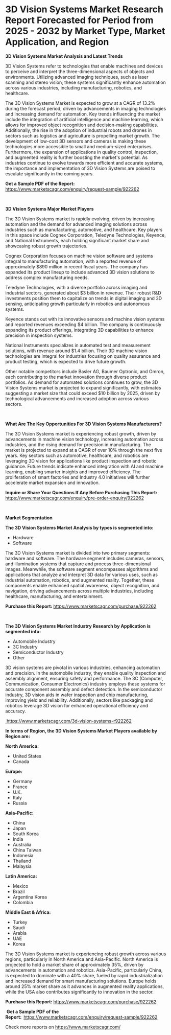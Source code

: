 <p><h1>3D Vision Systems Market Research Report Forecasted for Period from 2025 -  2032 by Market Type, Market Application, and Region</h1></p><p><strong>3D Vision Systems Market Analysis and Latest Trends</strong></p>
<p><p>3D Vision Systems refer to technologies that enable machines and devices to perceive and interpret the three-dimensional aspects of objects and environments. Utilizing advanced imaging techniques, such as laser scanning and stereo vision, these systems significantly enhance automation across various industries, including manufacturing, robotics, and healthcare. </p><p>The 3D Vision Systems Market is expected to grow at a CAGR of 13.2% during the forecast period, driven by advancements in imaging technologies and increasing demand for automation. Key trends influencing the market include the integration of artificial intelligence and machine learning, which allows for improved object recognition and decision-making capabilities. Additionally, the rise in the adoption of industrial robots and drones in sectors such as logistics and agriculture is propelling market growth. The development of low-cost 3D sensors and cameras is making these technologies more accessible to small and medium-sized enterprises. Furthermore, the expansion of applications in quality control, inspection, and augmented reality is further boosting the market's potential. As industries continue to evolve towards more efficient and accurate systems, the importance and implementation of 3D Vision Systems are poised to escalate significantly in the coming years.</p></p>
<p><strong>Get a Sample PDF of the Report:&nbsp;</strong> <a href="https://www.marketscagr.com/enquiry/request-sample/922262?utm_campaign=2460&utm_medium=2&utm_source=Github&utm_content=ia&utm_term=07032025&utm_id=3d-vision-systems">https://www.marketscagr.com/enquiry/request-sample/922262</a></p>
<p>&nbsp;</p>
<p><strong>3D Vision Systems Major Market Players</strong></p>
<p><p>The 3D Vision Systems market is rapidly evolving, driven by increasing automation and the demand for advanced imaging solutions across industries such as manufacturing, automotive, and healthcare. Key players in this space include Cognex Corporation, Teledyne Technologies, Keyence, and National Instruments, each holding significant market share and showcasing robust growth trajectories.</p><p>Cognex Corporation focuses on machine vision software and systems integral to manufacturing automation, with a reported revenue of approximately $890 million in recent fiscal years. The company has expanded its product lineup to include advanced 3D vision solutions to address complex manufacturing needs.</p><p>Teledyne Technologies, with a diverse portfolio across imaging and industrial sectors, generated about $3 billion in revenue. Their robust R&D investments position them to capitalize on trends in digital imaging and 3D sensing, anticipating growth particularly in robotics and autonomous systems.</p><p>Keyence stands out with its innovative sensors and machine vision systems and reported revenues exceeding $4 billion. The company is continuously expanding its product offerings, integrating 3D capabilities to enhance precision in inspection systems.</p><p>National Instruments specializes in automated test and measurement solutions, with revenue around $1.4 billion. Their 3D machine vision technologies are integral for industries focusing on quality assurance and product testing, which is expected to drive future growth.</p><p>Other notable competitors include Basler AG, Baumer Optronic, and Omron, each contributing to the market innovation through diverse product portfolios. As demand for automated solutions continues to grow, the 3D Vision Systems market is projected to expand significantly, with estimates suggesting a market size that could exceed $10 billion by 2025, driven by technological advancements and increased adoption across various sectors.</p></p>
<p>&nbsp;</p>
<p><strong>What Are The Key Opportunities For 3D Vision Systems Manufacturers?</strong></p>
<p><p>The 3D Vision Systems market is experiencing robust growth, driven by advancements in machine vision technology, increasing automation across industries, and the rising demand for precision in manufacturing. The market is projected to expand at a CAGR of over 10% through the next five years. Key sectors such as automotive, healthcare, and robotics are leveraging 3D vision for applications like product inspection and robotic guidance. Future trends indicate enhanced integration with AI and machine learning, enabling smarter insights and improved efficiency. The proliferation of smart factories and Industry 4.0 initiatives will further accelerate market expansion and innovation.</p></p>
<p><strong>Inquire or Share Your Questions If Any Before Purchasing This Report:</strong> <a href="https://www.marketscagr.com/enquiry/pre-order-enquiry/922262?utm_campaign=2460&utm_medium=2&utm_source=Github&utm_content=ia&utm_term=07032025&utm_id=3d-vision-systems">https://www.marketscagr.com/enquiry/pre-order-enquiry/922262</a></p>
<p>&nbsp;</p>
<p><strong>Market Segmentation</strong></p>
<p><strong>The 3D Vision Systems Market Analysis by types is segmented into:</strong></p>
<p><ul><li>Hardware</li><li>Software</li></ul></p>
<p><p>The 3D Vision Systems market is divided into two primary segments: hardware and software. The hardware segment includes cameras, sensors, and illumination systems that capture and process three-dimensional images. Meanwhile, the software segment encompasses algorithms and applications that analyze and interpret 3D data for various uses, such as industrial automation, robotics, and augmented reality. Together, these components enable enhanced spatial awareness, object recognition, and navigation, driving advancements across multiple industries, including healthcare, manufacturing, and entertainment.</p></p>
<p><strong>Purchase this Report:&nbsp;</strong><a href="https://www.marketscagr.com/purchase/922262?utm_campaign=2460&utm_medium=2&utm_source=Github&utm_content=ia&utm_term=07032025&utm_id=3d-vision-systems">https://www.marketscagr.com/purchase/922262</a></p>
<p>&nbsp;</p>
<p><strong>The 3D Vision Systems Market Industry Research by Application is segmented into:</strong></p>
<p><ul><li>Automobile Industry</li><li>3C Industry</li><li>Semiconductor Industry</li><li>Other</li></ul></p>
<p><p>3D vision systems are pivotal in various industries, enhancing automation and precision. In the automobile industry, they enable quality inspection and assembly alignment, ensuring safety and performance. The 3C (Computer, Communication, Consumer Electronics) industry employs these systems for accurate component assembly and defect detection. In the semiconductor industry, 3D vision aids in wafer inspection and chip manufacturing, improving yield and reliability. Additionally, sectors like packaging and robotics leverage 3D vision for enhanced operational efficiency and accuracy.</p></p>
<p><a href="https://www.marketscagr.com/3d-vision-systems-r922262?utm_campaign=2460&utm_medium=2&utm_source=Github&utm_content=ia&utm_term=07032025&utm_id=3d-vision-systems">&nbsp;https://www.marketscagr.com/3d-vision-systems-r922262</a></p>
<p><strong>In terms of Region, the 3D Vision Systems Market Players available by Region are:</strong></p>
<p>
    <p> <strong> North America: </strong>
        <ul>
            <li>United States</li>
            <li>Canada</li>
        </ul>
        </p> 
    <p> <strong> Europe: </strong>
        <ul>
            <li>Germany</li>
            <li>France</li>
            <li>U.K.</li>
            <li>Italy</li>
            <li>Russia</li>
        </ul>
        </p> 
    <p> <strong> Asia-Pacific: </strong>
        <ul>
            <li>China</li>
            <li>Japan</li>
            <li>South Korea</li>
            <li>India</li>
            <li>Australia</li>
            <li>China Taiwan</li>
            <li>Indonesia</li>
            <li>Thailand</li>
            <li>Malaysia</li>
        </ul>
        </p> 
    <p> <strong> Latin America: </strong>
        <ul>
            <li>Mexico</li>
            <li>Brazil</li>
            <li>Argentina Korea</li>
            <li>Colombia</li>
        </ul>
        </p> 
    <p> <strong> Middle East & Africa: </strong>
        <ul>
            <li>Turkey</li>
            <li>Saudi</li>
            <li>Arabia</li>
            <li>UAE</li>
            <li>Korea</li>
        </ul>
    </p>
    </p>
<p><p>The 3D Vision Systems market is experiencing robust growth across various regions, particularly in North America and Asia-Pacific. North America is projected to hold a market share of approximately 35%, driven by advancements in automation and robotics. Asia-Pacific, particularly China, is expected to dominate with a 40% share, fueled by rapid industrialization and increased demand for smart manufacturing solutions. Europe holds around 25% market share as it advances in augmented reality applications, while the USA also contributes significantly to innovation in the sector.</p></p>
<p><strong>Purchase this Report: </strong><a href="https://www.marketscagr.com/purchase/922262?utm_campaign=2460&utm_medium=2&utm_source=Github&utm_content=ia&utm_term=07032025&utm_id=3d-vision-systems">https://www.marketscagr.com/purchase/922262</a></p>
<p>&nbsp;<strong>Get a Sample PDF of the Report:&nbsp;&nbsp;</strong><a href="https://www.marketscagr.com/enquiry/request-sample/922262?utm_campaign=2460&utm_medium=2&utm_source=Github&utm_content=ia&utm_term=07032025&utm_id=3d-vision-systems">https://www.marketscagr.com/enquiry/request-sample/922262</a></p>
<p><strong></strong></p>
<p>Check more reports on <a href="https://www.marketscagr.com/?utm_campaign=2460&utm_medium=2&utm_source=Github&utm_content=ia&utm_term=07032025&utm_id=3d-vision-systems">https://www.marketscagr.com/</a></p>
